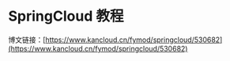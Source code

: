 # SpringCloud 教程

博文链接：[https://www.kancloud.cn/fymod/springcloud/530682](https://www.kancloud.cn/fymod/springcloud/530682)

